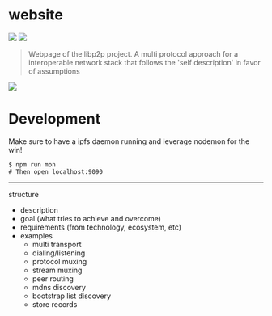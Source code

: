 website
==============

[![](https://img.shields.io/badge/made%20by-Protocol%20Labs-blue.svg?style=flat-square)](http://ipn.io)
[![](https://img.shields.io/badge/freenode-%23ipfs-blue.svg?style=flat-square)](http://webchat.freenode.net/?channels=%23ipfs)

> Webpage of the libp2p project. A multi protocol approach for a interoperable network stack that follows the 'self description' in favor of assumptions

![](https://raw.githubusercontent.com/diasdavid/specs/libp2p-spec/protocol/network/figs/logo.png)

# Development

Make sure to have a ipfs daemon running and leverage nodemon for the win!

```
$ npm run mon
# Then open localhost:9090
```

-----

structure
- description
- goal (what tries to achieve and overcome)
- requirements (from technology, ecosystem, etc)
- examples
  - multi transport
  - dialing/listening
  - protocol muxing
  - stream muxing
  - peer routing
  - mdns discovery
  - bootstrap list discovery
  - store records

